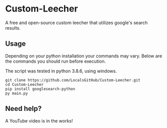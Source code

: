 # Custom-Leecher
A free and open-source custom leecher that utilizes google's search results.

## Usage

Depending on your python installation your commands may vary. 
Below are the commands you should run before execution.

The script was tested in python 3.8.6, using windows.

```
git clone https://github.com/LocalsGitHub/Custom-Leecher.git
cd Custom-Leecher
pip install googlesearch-python
py main.py
```

## Need help?

A YouTube video is in the works!
